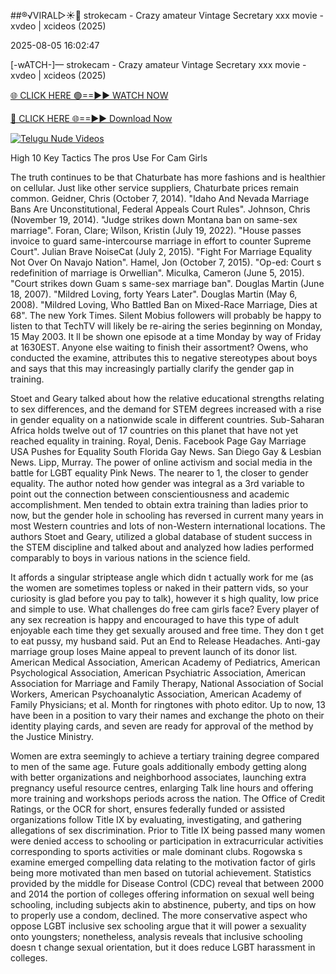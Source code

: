 ##®️√VIRAL▷☀️👄    strokecam - Crazy amateur Vintage Secretary xxx movie - xvdeo &#124; xcideos (2025)

2025-08-05 16:02:47



[-wATCH-]—    strokecam - Crazy amateur Vintage Secretary xxx movie - xvdeo &#124; xcideos (2025)

[🌐 CLICK HERE 🟢==►► WATCH NOW](https://www.youtucams.com/tracking/githubcom)

[🔴 CLICK HERE 🌐==►► Download Now](https://www.youtucams.com/tracking/githubcom)

[![Telugu Nude Videos](https://i.imgur.com/dJHk4Zq.gif)](https://www.youtucams.com/tracking/githubcom)



High 10 Key Tactics The pros Use For Cam Girls

The truth continues to be that Chaturbate has more fashions and is healthier on cellular. Just like other service suppliers, Chaturbate prices remain common. Geidner, Chris (October 7, 2014). "Idaho And Nevada Marriage Bans Are Unconstitutional, Federal Appeals Court Rules". Johnson, Chris (November 19, 2014). "Judge strikes down Montana ban on same-sex marriage". Foran, Clare; Wilson, Kristin (July 19, 2022). "House passes invoice to guard same-intercourse marriage in effort to counter Supreme Court". Julian Brave NoiseCat (July 2, 2015). "Fight For Marriage Equality Not Over On Navajo Nation". Hamel, Jon (October 7, 2015). "Op-ed: Court s redefinition of marriage is Orwellian". Miculka, Cameron (June 5, 2015). "Court strikes down Guam s same-sex marriage ban". Douglas Martin (June 18, 2007). "Mildred Loving, forty Years Later". Douglas Martin (May 6, 2008). "Mildred Loving, Who Battled Ban on Mixed-Race Marriage, Dies at 68". The new York Times. Silent Mobius followers will probably be happy to listen to that TechTV will likely be re-airing the series beginning on Monday, 15 May 2003. It ll be shown one episode at a time Monday by way of Friday at 1630EST. Anyone else waiting to finish their assortment? Owens, who conducted the examine, attributes this to negative stereotypes about boys and says that this may increasingly partially clarify the gender gap in training.

Stoet and Geary talked about how the relative educational strengths relating to sex differences, and the demand for STEM degrees increased with a rise in gender equality on a nationwide scale in different countries. Sub-Saharan Africa holds twelve out of 17 countries on this planet that have not yet reached equality in training. Royal, Denis. Facebook Page  Gay Marriage USA  Pushes for Equality South Florida Gay News. San Diego Gay & Lesbian News. Lipp, Murray. The power of online activism and social media in the battle for LGBT equality Pink News. The nearer to 1, the closer to gender equality. The author noted how gender was integral as a 3rd variable to point out the connection between conscientiousness and academic accomplishment. Men tended to obtain extra training than ladies prior to now, but the gender hole in schooling has reversed in current many years in most Western countries and lots of non-Western international locations. The authors Stoet and Geary, utilized a global database of student success in the STEM discipline and talked about and analyzed how ladies performed comparably to boys in various nations in the science field.

It affords a singular striptease angle which didn t actually work for me (as the women are sometimes topless or naked in their pattern vids, so your curiosity is glad before you pay to talk), however it s high quality, low price and simple to use. What challenges do free cam girls face? Every player of any sex recreation is happy and encouraged to have this type of adult enjoyable each time they get sexually aroused and free time.  They don t get to eat pussy,  my husband said. Put an End to Release Headaches. Anti-gay marriage group loses Maine appeal to prevent launch of its donor list. American Medical Association, American Academy of Pediatrics, American Psychological Association, American Psychiatric Association, American Association for Marriage and Family Therapy, National Association of Social Workers, American Psychoanalytic Association, American Academy of Family Physicians; et al. Month for ringtones with photo editor. Up to now, 13 have been in a position to vary their names and exchange the photo on their identity playing cards, and seven are ready for approval of the method by the Justice Ministry.

Women are extra seemingly to achieve a tertiary training degree compared to men of the same age. Future goals additionally embody getting along with better organizations and neighborhood associates, launching extra pregnancy useful resource centres, enlarging Talk line hours and offering more training and workshops periods across the nation. The Office of Credit Ratings, or the OCR for short, ensures federally funded or assisted organizations follow Title IX by evaluating, investigating, and gathering allegations of sex discrimination. Prior to Title IX being passed many women were denied access to schooling or participation in extracurricular activities corresponding to sports activities or male dominant clubs. Rogowska s examine emerged compelling data relating to the motivation factor of girls being more motivated than men based on tutorial achievement. Statistics provided by the middle for Disease Control (CDC) reveal that between 2000 and 2014 the portion of colleges offering information on sexual well being schooling, including subjects akin to abstinence, puberty, and tips on how to properly use a condom, declined. The more conservative aspect who oppose LGBT inclusive sex schooling argue that it will power a sexuality onto youngsters; nonetheless, analysis reveals that inclusive schooling doesn t change sexual orientation, but it does reduce LGBT harassment in colleges.